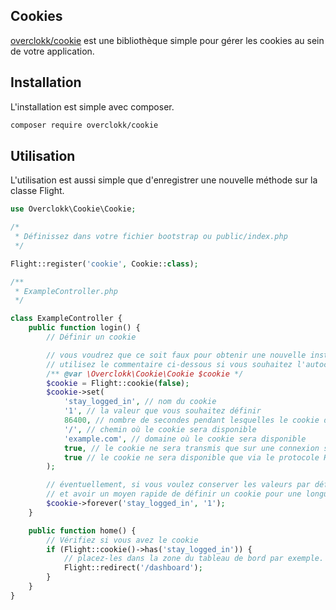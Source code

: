 ## Cookies

[overclokk/cookie](https://github.com/overclokk/cookie) est une bibliothèque simple pour gérer les cookies au sein de votre application.

## Installation

L'installation est simple avec composer.

```bash
composer require overclokk/cookie
```

## Utilisation

L'utilisation est aussi simple que d'enregistrer une nouvelle méthode sur la classe Flight.

```php
use Overclokk\Cookie\Cookie;

/*
 * Définissez dans votre fichier bootstrap ou public/index.php
 */

Flight::register('cookie', Cookie::class);

/**
 * ExampleController.php
 */

class ExampleController {
	public function login() {
		// Définir un cookie

		// vous voudrez que ce soit faux pour obtenir une nouvelle instance
		// utilisez le commentaire ci-dessous si vous souhaitez l'autocomplétion
		/** @var \Overclokk\Cookie\Cookie $cookie */
		$cookie = Flight::cookie(false);
		$cookie->set(
			'stay_logged_in', // nom du cookie
			'1', // la valeur que vous souhaitez définir
			86400, // nombre de secondes pendant lesquelles le cookie doit durer
			'/', // chemin où le cookie sera disponible
			'example.com', // domaine où le cookie sera disponible
			true, // le cookie ne sera transmis que sur une connexion sécurisée HTTPS
			true // le cookie ne sera disponible que via le protocole HTTP
		);

		// éventuellement, si vous voulez conserver les valeurs par défaut
		// et avoir un moyen rapide de définir un cookie pour une longue durée
		$cookie->forever('stay_logged_in', '1');
	}

	public function home() {
		// Vérifiez si vous avez le cookie
		if (Flight::cookie()->has('stay_logged_in')) {
			// placez-les dans la zone du tableau de bord par exemple.
			Flight::redirect('/dashboard');
		}
	}
}